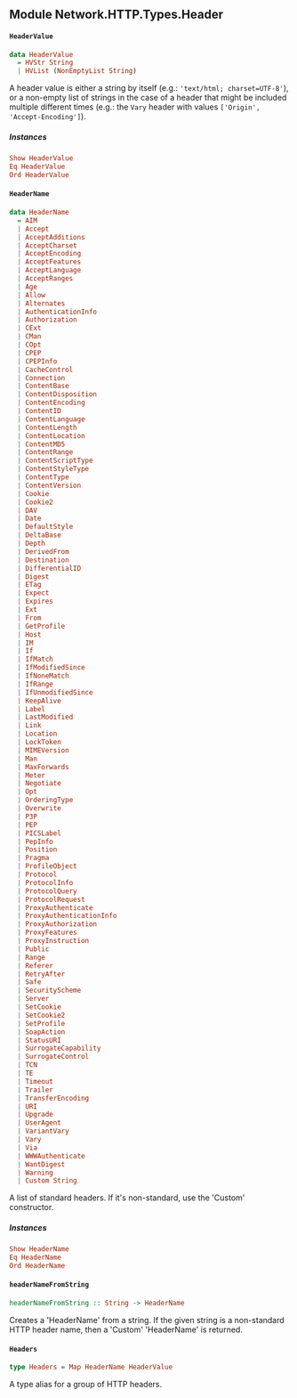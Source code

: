 ## Module Network.HTTP.Types.Header

#### `HeaderValue`

``` purescript
data HeaderValue
  = HVStr String
  | HVList (NonEmptyList String)
```

A header value is either a string by itself (e.g.: `'text/html;
charset=UTF-8'`), or a non-empty list of strings in the case of a
header that might be included multiple different times (e.g.: the
`Vary` header with values `['Origin', 'Accept-Encoding']`).

##### Instances
``` purescript
Show HeaderValue
Eq HeaderValue
Ord HeaderValue
```

#### `HeaderName`

``` purescript
data HeaderName
  = AIM
  | Accept
  | AcceptAdditions
  | AcceptCharset
  | AcceptEncoding
  | AcceptFeatures
  | AcceptLanguage
  | AcceptRanges
  | Age
  | Allow
  | Alternates
  | AuthenticationInfo
  | Authorization
  | CExt
  | CMan
  | COpt
  | CPEP
  | CPEPInfo
  | CacheControl
  | Connection
  | ContentBase
  | ContentDisposition
  | ContentEncoding
  | ContentID
  | ContentLanguage
  | ContentLength
  | ContentLocation
  | ContentMD5
  | ContentRange
  | ContentScriptType
  | ContentStyleType
  | ContentType
  | ContentVersion
  | Cookie
  | Cookie2
  | DAV
  | Date
  | DefaultStyle
  | DeltaBase
  | Depth
  | DerivedFrom
  | Destination
  | DifferentialID
  | Digest
  | ETag
  | Expect
  | Expires
  | Ext
  | From
  | GetProfile
  | Host
  | IM
  | If
  | IfMatch
  | IfModifiedSince
  | IfNoneMatch
  | IfRange
  | IfUnmodifiedSince
  | KeepAlive
  | Label
  | LastModified
  | Link
  | Location
  | LockToken
  | MIMEVersion
  | Man
  | MaxForwards
  | Meter
  | Negotiate
  | Opt
  | OrderingType
  | Overwrite
  | P3P
  | PEP
  | PICSLabel
  | PepInfo
  | Position
  | Pragma
  | ProfileObject
  | Protocol
  | ProtocolInfo
  | ProtocolQuery
  | ProtocolRequest
  | ProxyAuthenticate
  | ProxyAuthenticationInfo
  | ProxyAuthorization
  | ProxyFeatures
  | ProxyInstruction
  | Public
  | Range
  | Referer
  | RetryAfter
  | Safe
  | SecurityScheme
  | Server
  | SetCookie
  | SetCookie2
  | SetProfile
  | SoapAction
  | StatusURI
  | SurrogateCapability
  | SurrogateControl
  | TCN
  | TE
  | Timeout
  | Trailer
  | TransferEncoding
  | URI
  | Upgrade
  | UserAgent
  | VariantVary
  | Vary
  | Via
  | WWWAuthenticate
  | WantDigest
  | Warning
  | Custom String
```

A list of standard headers. If it's non-standard, use the
'Custom' constructor.

##### Instances
``` purescript
Show HeaderName
Eq HeaderName
Ord HeaderName
```

#### `headerNameFromString`

``` purescript
headerNameFromString :: String -> HeaderName
```

Creates a 'HeaderName' from a string. If the given string is a
non-standard HTTP header name, then a 'Custom' 'HeaderName' is
returned.

#### `Headers`

``` purescript
type Headers = Map HeaderName HeaderValue
```

A type alias for a group of HTTP headers.


